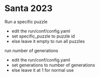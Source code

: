 # Santa 2023

Run a specific puzzle
- edit the run/conf/config.yaml
- set specific_puzzle to puzzle id
- else leave it empty to run all puzzles

run number of generations 
- edit the run/conf/config.yaml
- set generations to number of generations
- else leave it at 1 for normal use